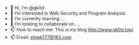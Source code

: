 <!--
- 🔭 I’m currently working on ...
- 🌱 I’m currently learning ...
- 👯 I’m looking to collaborate on ...
- 🤔 I’m looking for help with ...
- 💬 Ask me about ...
- 📫 How to reach me: ...
- 😄 Pronouns: ...
- ⚡ Fun fact: ...





<img align="right" src="https://github-readme-stats-git-masterrstaa-rickstaa.vercel.app/api?username=gk0d&hide_title=true&hide_border=true&show_icons=trueline_height=21&text_color=000&icon_color=000&bg_color=0,ea6161,ffc64d,fffc4d,52fa5a&theme=graywhite" width="420">
-->

- 👋 Hi, I’m @gk0d
- 👀 I’m interested in Web Security and Program Analysis.
- 🌱 I’m currently learning ...
- 💞️ I’m looking to collaborate on ... 
- 📫 How to reach me: This is my blog http://www.gk0d.top/
- 📫 Email: shiwk177@163.com



  






